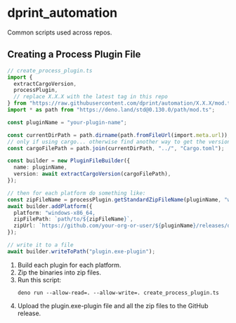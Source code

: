 # dprint_automation

Common scripts used across repos.

## Creating a Process Plugin File

```ts
// create_process_plugin.ts
import {
  extractCargoVersion,
  processPlugin,
  // replace X.X.X with the latest tag in this repo
} from "https://raw.githubusercontent.com/dprint/automation/X.X.X/mod.ts";
import * as path from "https://deno.land/std@0.130.0/path/mod.ts";

const pluginName = "your-plugin-name";

const currentDirPath = path.dirname(path.fromFileUrl(import.meta.url));
// only if using cargo... otherwise find another way to get the version
const cargoFilePath = path.join(currentDirPath, "../", "Cargo.toml");

const builder = new PluginFileBuilder({
  name: pluginName,
  version: await extractCargoVersion(cargoFilePath),
});

// then for each platform do something like:
const zipFileName = processPlugin.getStandardZipFileName(pluginName, "windows-x86_64");
await builder.addPlatform({
  platform: "windows-x86_64,
  zipFilePath: `path/to/${zipFileName}`,
  zipUrl: `https://github.com/your-org-or-user/${pluginName}/releases/download/${builder.version}/${zipFileName}`,
});

// write it to a file
await builder.writeToPath("plugin.exe-plugin");
```

1. Build each plugin for each platform.
2. Zip the binaries into zip files.
3. Run this script:
   ```shell
   deno run --allow-read=. --allow-write=. create_process_plugin.ts
   ```
4. Upload the plugin.exe-plugin file and all the zip files to the GitHub release.
